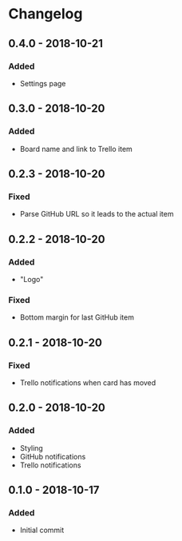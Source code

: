 # Changelog

## 0.4.0 - 2018-10-21

### Added

- Settings page

## 0.3.0 - 2018-10-20

### Added

- Board name and link to Trello item

## 0.2.3 - 2018-10-20

### Fixed

- Parse GitHub URL so it leads to the actual item

## 0.2.2 - 2018-10-20

### Added

- "Logo"

### Fixed

- Bottom margin for last GitHub item

## 0.2.1 - 2018-10-20

### Fixed

- Trello notifications when card has moved

## 0.2.0 - 2018-10-20

### Added

- Styling
- GitHub notifications
- Trello notifications

## 0.1.0 - 2018-10-17

### Added

- Initial commit
